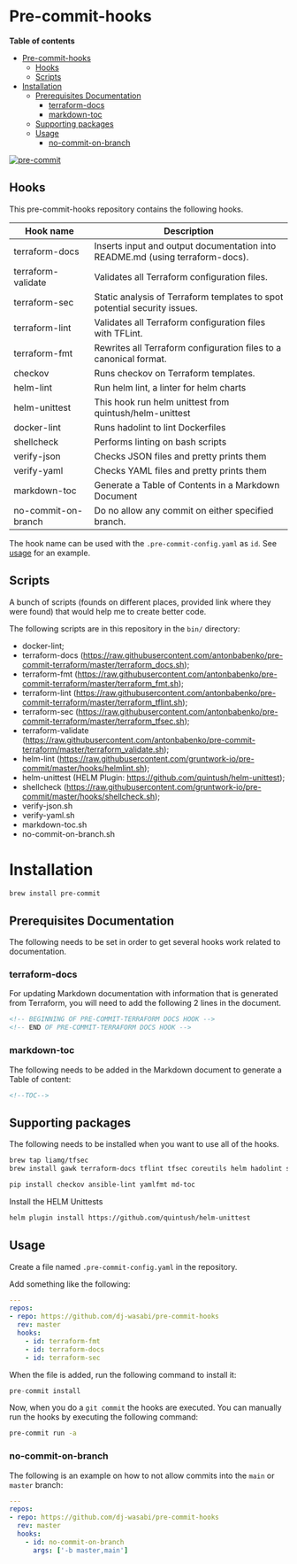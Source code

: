# Pre-commit-hooks

**Table of contents**
<!--TOC-->

- [Pre-commit-hooks](#pre-commit-hooks)
  - [Hooks](#hooks)
  - [Scripts](#scripts)
- [Installation](#installation)
  - [Prerequisites Documentation](#prerequisites-documentation)
    - [terraform-docs](#terraform-docs)
    - [markdown-toc](#markdown-toc)
  - [Supporting packages](#supporting-packages)
  - [Usage](#usage)
    - [no-commit-on-branch](#no-commit-on-branch)

<!--TOC-->

[![pre-commit](https://img.shields.io/badge/pre--commit-enabled-brightgreen?logo=pre-commit&logoColor=white)](https://github.com/dj-wasabi/pre-commit-hooks)

## Hooks

This pre-commit-hooks repository contains the following hooks.

| Hook name     | Description |
|---------------|------------|
|terraform-docs| Inserts input and output documentation into README.md (using terraform-docs).|
|terraform-validate|Validates all Terraform configuration files.|
|terraform-sec|Static analysis of Terraform templates to spot potential security issues.|
|terraform-lint|Validates all Terraform configuration files with TFLint.|
|terraform-fmt|Rewrites all Terraform configuration files to a canonical format.|
|checkov|Runs checkov on Terraform templates.|
|helm-lint|Run helm lint, a linter for helm charts|
|helm-unittest|This hook run helm unittest from quintush/helm-unittest|
|docker-lint|Runs hadolint to lint Dockerfiles|
|shellcheck|Performs linting on bash scripts|
|verify-json|Checks JSON files and pretty prints them|
|verify-yaml|Checks YAML files and pretty prints them|
|markdown-toc|Generate a Table of Contents in a Markdown Document|
|no-commit-on-branch|Do no allow any commit on either specified branch.|

The hook name can be used with the `.pre-commit-config.yaml` as `id`. See [usage](#usage) for an example.

## Scripts

A bunch of scripts (founds on different places, provided link where they were found) that would help me to create better code.

The following scripts are in this repository in the `bin/` directory:
* docker-lint;
* terraform-docs (https://raw.githubusercontent.com/antonbabenko/pre-commit-terraform/master/terraform_docs.sh);
* terraform-fmt (https://raw.githubusercontent.com/antonbabenko/pre-commit-terraform/master/terraform_fmt.sh);
* terraform-lint (https://raw.githubusercontent.com/antonbabenko/pre-commit-terraform/master/terraform_tflint.sh);
* terraform-sec (https://raw.githubusercontent.com/antonbabenko/pre-commit-terraform/master/terraform_tfsec.sh);
* terraform-validate (https://raw.githubusercontent.com/antonbabenko/pre-commit-terraform/master/terraform_validate.sh);
* helm-lint (https://raw.githubusercontent.com/gruntwork-io/pre-commit/master/hooks/helmlint.sh);
* helm-unittest (HELM Plugin: https://github.com/quintush/helm-unittest);
* shellcheck (https://raw.githubusercontent.com/gruntwork-io/pre-commit/master/hooks/shellcheck.sh);
* verify-json.sh
* verify-yaml.sh
* markdown-toc.sh
* no-commit-on-branch.sh

# Installation

```sh
brew install pre-commit
```

## Prerequisites Documentation

The following needs to be set in order to get several hooks work related to documentation.

### terraform-docs

For updating Markdown documentation with information that is generated from Terraform, you will need to add the following 2 lines in the document.

```md
<!-- BEGINNING OF PRE-COMMIT-TERRAFORM DOCS HOOK -->
<!-- END OF PRE-COMMIT-TERRAFORM DOCS HOOK -->
```

### markdown-toc

The following needs to be added in the Markdown document to generate a Table of content:

```md
<!--TOC-->
```

## Supporting packages

The following needs to be installed when you want to use all of the hooks.

```sh
brew tap liamg/tfsec
brew install gawk terraform-docs tflint tfsec coreutils helm hadolint shellcheck
```

```sh
pip install checkov ansible-lint yamlfmt md-toc
```

Install the HELM Unittests
```sh
helm plugin install https://github.com/quintush/helm-unittest
```

## Usage

Create a file named `.pre-commit-config.yaml` in the repository.

Add something like the following:

```yaml
---
repos:
- repo: https://github.com/dj-wasabi/pre-commit-hooks
  rev: master
  hooks:
    - id: terraform-fmt
    - id: terraform-docs
    - id: terraform-sec
```

When the file is added, run the following command to install it:

```s
pre-commit install
```

Now, when you do a `git commit` the hooks are executed. You can manually run the hooks by executing the following command:

```sh
pre-commit run -a
```

### no-commit-on-branch

The following is an example on how to not allow commits into the `main` or `master` branch:

```yaml
---
repos:
- repo: https://github.com/dj-wasabi/pre-commit-hooks
  rev: master
  hooks:
    - id: no-commit-on-branch
      args: ['-b master,main']
```
